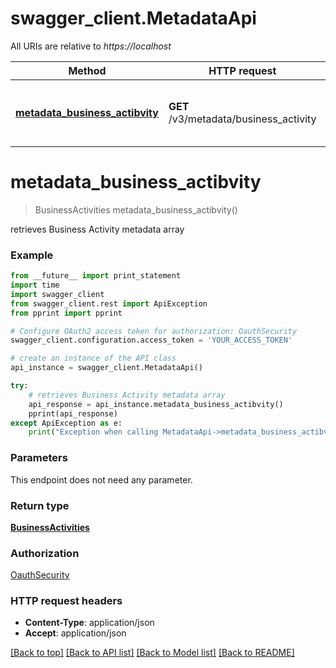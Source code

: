 # swagger_client.MetadataApi

All URIs are relative to *https://localhost*

Method | HTTP request | Description
------------- | ------------- | -------------
[**metadata_business_actibvity**](MetadataApi.md#metadata_business_actibvity) | **GET** /v3/metadata/business_activity | retrieves Business Activity metadata array


# **metadata_business_actibvity**
> BusinessActivities metadata_business_actibvity()

retrieves Business Activity metadata array

### Example 
```python
from __future__ import print_statement
import time
import swagger_client
from swagger_client.rest import ApiException
from pprint import pprint

# Configure OAuth2 access token for authorization: OauthSecurity
swagger_client.configuration.access_token = 'YOUR_ACCESS_TOKEN'

# create an instance of the API class
api_instance = swagger_client.MetadataApi()

try: 
    # retrieves Business Activity metadata array
    api_response = api_instance.metadata_business_actibvity()
    pprint(api_response)
except ApiException as e:
    print("Exception when calling MetadataApi->metadata_business_actibvity: %s\n" % e)
```

### Parameters
This endpoint does not need any parameter.

### Return type

[**BusinessActivities**](BusinessActivities.md)

### Authorization

[OauthSecurity](../README.md#OauthSecurity)

### HTTP request headers

 - **Content-Type**: application/json
 - **Accept**: application/json

[[Back to top]](#) [[Back to API list]](../README.md#documentation-for-api-endpoints) [[Back to Model list]](../README.md#documentation-for-models) [[Back to README]](../README.md)

